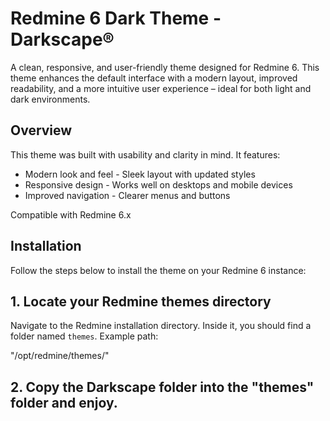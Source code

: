 # Redmine 6 Dark Theme - Darkscape®

A clean, responsive, and user-friendly theme designed for Redmine 6. This theme enhances the default interface with a modern layout, improved readability, and a more intuitive user experience – ideal for both light and dark environments.

## Overview

This theme was built with usability and clarity in mind. It features:

- Modern look and feel - Sleek layout with updated styles
- Responsive design - Works well on desktops and mobile devices
- Improved navigation - Clearer menus and buttons

Compatible with Redmine 6.x

## Installation

Follow the steps below to install the theme on your Redmine 6 instance:

## 1. Locate your Redmine themes directory

Navigate to the Redmine installation directory. Inside it, you should find a folder named `themes`. Example path:

"/opt/redmine/themes/"

## 2. Copy the Darkscape folder into the "themes" folder and enjoy.
